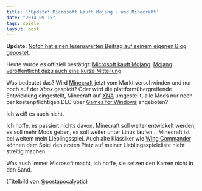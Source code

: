 ```yaml
---
title: '*Update* Microsoft kauft Mojang - und Minecraft'
date: "2014-09-15"
tags: spiele
layout: post
---
```

**Update:** [Notch hat einen lesenswerten Beitrag auf seinem eigenen Blog gepostet.][6]

Heute wurde es offiziell bestätigt: [Microsoft kauft Mojang][0]. [Mojang veröffentlicht dazu auch eine kurze Mitteilung][1].

Was bedeutet das? Wird [Minecraft][2] jetzt vom Markt verschwinden und nur noch auf der *Xbox* gespielt? Oder wird die plattformübergreifende Entwicklung eingestellt, Minecraft auf [XNA][3] umgestellt, alle Mods nur noch per kostenpflichtigen DLC über [Games for Windows][4] angeboten?

Ich weiß es auch nicht.

Ich hoffe, es passiert nichts davon. Minecraft soll weiter entwickelt werden, es soll mehr Mods geben, es soll weiter unter Linux laufen... Minecraft ist bei weitem mein Lieblingsspiel. Auch alte Klassiker wie [Wing Commander][5] können dem Spiel den ersten Platz auf meiner Lieblingsspieleliste nicht streitig machen.

Was auch immer Microsoft macht, ich hoffe, sie setzen den Karren nicht in den Sand.

(Titelbild von [@postapocalyptic][7])

[0]: http://news.xbox.com/2014/09/games-minecraft-to-join-microsoft
[1]: https://mojang.com/2014/09/yes-were-being-bought-by-microsoft/
[2]: http://minecraft.net/
[3]: https://de.wikipedia.org/wiki/XNA_(Microsoft)
[4]: http://www.xbox.com/de-DE/Live/PC
[5]: https://de.wikipedia.org/wiki/Wing_Commander_(Computerspiel)
[6]: http://notch.net/2014/09/im-leaving-mojang/
[7]: https://secure.flickr.com/photos/postapocalyptic/6606206231

